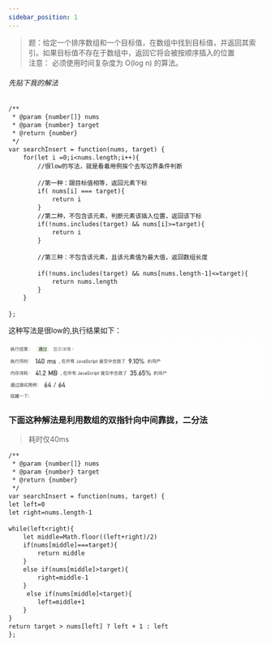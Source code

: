```yaml
---
sidebar_position: 1
---
```


> 题：给定一个排序数组和一个目标值，在数组中找到目标值，并返回其索引。如果目标值不存在于数组中，返回它将会被按顺序插入的位置  
> 注意： 必须使用时间复杂度为 O(log n) 的算法。

###### 先贴下我的解法

```
/**
 * @param {number[]} nums
 * @param {number} target
 * @return {number}
 */
var searchInsert = function(nums, target) {
    for(let i =0;i<nums.length;i++){
        //很low的写法，就是看着用例挨个去写边界条件判断

        //第一种：跟目标值相等，返回元素下标
        if( nums[i] === target){
            return i
        }
        //第二种，不包含该元素，判断元素该插入位置，返回该下标
        if(!nums.includes(target) && nums[i]>=target){
            return i
        }

        //第三种：不包含该元素，且该元素值为最大值，返回数组长度

        if(!nums.includes(target) && nums[nums.length-1]<=target){
            return nums.length
        }
    }

};

```

这种写法是很low的,执行结果如下：

![Locale Dropdown](./img/test1.png)

### 下面这种解法是利用数组的双指针向中间靠拢，二分法

>耗时仅40ms

```
/**
 * @param {number[]} nums
 * @param {number} target
 * @return {number}
 */
var searchInsert = function(nums, target) {
let left=0
let right=nums.length-1

while(left<right){
    let middle=Math.floor((left+right)/2)
    if(nums[middle]===target){
        return middle
    }
    else if(nums[middle]>target){
        right=middle-1
    }
     else if(nums[middle]<target){
        left=middle+1
    }
}
return target > nums[left] ? left + 1 : left
};

```

